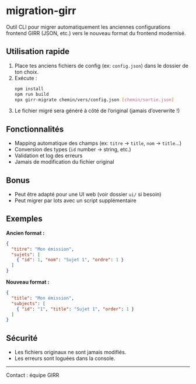 # migration-girr

Outil CLI pour migrer automatiquement les anciennes configurations frontend GIRR (JSON, etc.) vers le nouveau format du frontend modernisé.

## Utilisation rapide

1. Place tes anciens fichiers de config (ex: `config.json`) dans le dossier de ton choix.
2. Exécute :
   ```bash
   npm install
   npm run build
   npx girr-migrate chemin/vers/config.json [chemin/sortie.json]
   ```
3. Le fichier migré sera généré à côté de l’original (jamais d’overwrite !)

## Fonctionnalités
- Mapping automatique des champs (ex: `titre` → `title`, `nom` → `title`...)
- Conversion des types (`id` number → string, etc.)
- Validation et log des erreurs
- Jamais de modification du fichier original

## Bonus
- Peut être adapté pour une UI web (voir dossier `ui/` si besoin)
- Peut migrer par lots avec un script supplémentaire

## Exemples

**Ancien format :**
```json
{
  "titre": "Mon émission",
  "sujets": [
    { "id": 1, "nom": "Sujet 1", "ordre": 1 }
  ]
}
```

**Nouveau format :**
```json
{
  "title": "Mon émission",
  "subjects": [
    { "id": "1", "title": "Sujet 1", "order": 1 }
  ]
}
```

## Sécurité
- Les fichiers originaux ne sont jamais modifiés.
- Les erreurs sont loguées dans la console.

---

Contact : équipe GIRR

